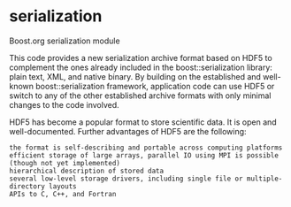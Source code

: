 serialization
=============

Boost.org serialization module


This code provides a new serialization archive format based on HDF5 
to complement the ones already included in the boost::serialization library: plain text, XML, and 
native binary. By building on the established and well-known boost::serialization framework, 
application code can use HDF5 or switch to any of the other established archive formats with 
only minimal changes to the code involved.

HDF5 has become a popular format to store scientific data. It is open and well-documented. 
Further advantages of HDF5 are the following:

    the format is self-describing and portable across computing platforms
    efficient storage of large arrays, parallel IO using MPI is possible (though not yet implemented)
    hierarchical description of stored data
    several low-level storage drivers, including single file or multiple-directory layouts
    APIs to C, C++, and Fortran

